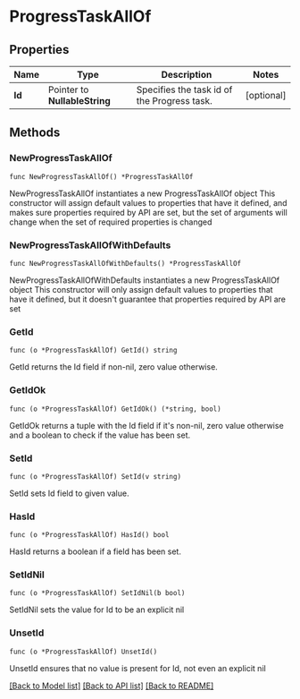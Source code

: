 # ProgressTaskAllOf

## Properties

Name | Type | Description | Notes
------------ | ------------- | ------------- | -------------
**Id** | Pointer to **NullableString** | Specifies the task id of the Progress task. | [optional] 

## Methods

### NewProgressTaskAllOf

`func NewProgressTaskAllOf() *ProgressTaskAllOf`

NewProgressTaskAllOf instantiates a new ProgressTaskAllOf object
This constructor will assign default values to properties that have it defined,
and makes sure properties required by API are set, but the set of arguments
will change when the set of required properties is changed

### NewProgressTaskAllOfWithDefaults

`func NewProgressTaskAllOfWithDefaults() *ProgressTaskAllOf`

NewProgressTaskAllOfWithDefaults instantiates a new ProgressTaskAllOf object
This constructor will only assign default values to properties that have it defined,
but it doesn't guarantee that properties required by API are set

### GetId

`func (o *ProgressTaskAllOf) GetId() string`

GetId returns the Id field if non-nil, zero value otherwise.

### GetIdOk

`func (o *ProgressTaskAllOf) GetIdOk() (*string, bool)`

GetIdOk returns a tuple with the Id field if it's non-nil, zero value otherwise
and a boolean to check if the value has been set.

### SetId

`func (o *ProgressTaskAllOf) SetId(v string)`

SetId sets Id field to given value.

### HasId

`func (o *ProgressTaskAllOf) HasId() bool`

HasId returns a boolean if a field has been set.

### SetIdNil

`func (o *ProgressTaskAllOf) SetIdNil(b bool)`

 SetIdNil sets the value for Id to be an explicit nil

### UnsetId
`func (o *ProgressTaskAllOf) UnsetId()`

UnsetId ensures that no value is present for Id, not even an explicit nil

[[Back to Model list]](../README.md#documentation-for-models) [[Back to API list]](../README.md#documentation-for-api-endpoints) [[Back to README]](../README.md)


